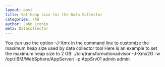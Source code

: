 ```yaml
---
layout: post
title: Set heap size for the Data Collector
categories: FAQ
author: John Cronin
meta: Datacollector
---
```

You can use the option -J-Xmx in the command line to customize the maximum heap size used by data collector tool
Here is an example to set the maximum heap size to 2 GB:
./bin/transformationadvisor -J-Xmx2G -w /opt/IBM/WebSphere/AppServer/ -p AppSrv01 admin admin

